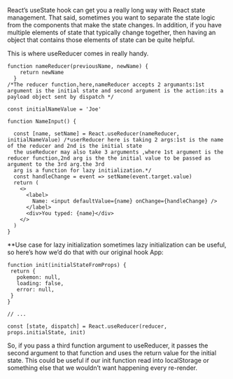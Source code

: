 React’s useState hook can get you a really long way with React state management. That said, sometimes you want to separate 
the state logic from the components that make the state changes. In addition, if you have multiple elements of state that typically change together, 
then having an object that contains those elements of state can be quite helpful.

This is where useReducer comes in really handy.

```
function nameReducer(previousName, newName) {
    return newName
  }
/*The reducer function,here,nameReducer accepts 2 argumants:1st argument is the initial state and second argument is the action:its a payload object sent by dispatch */

const initialNameValue = 'Joe'

function NameInput() {
 
  const [name, setName] = React.useReducer(nameReducer, initialNameValue) /*userReducer here is taking 2 args:1st is the name of the reducer and 2nd is the initial state
  the useReducer may also take 3 arguments ,where 1st argument is the reducer function,2nd arg is the the initial value to be passed as argument to the 3rd arg.the 3rd
  arg is a function for lazy initialization.*/
  const handleChange = event => setName(event.target.value)
  return (
    <>
      <label>
        Name: <input defaultValue={name} onChange={handleChange} />
      </label>
      <div>You typed: {name}</div>
    </>
  )
} 
```

**Use case for lazy initialization
 sometimes lazy initialization can be useful, so here’s how we’d do that with our original hook App:
 ```
 function init(initialStateFromProps) {
  return {
    pokemon: null,
    loading: false,
    error: null,
  }
}

// ...

const [state, dispatch] = React.useReducer(reducer, props.initialState, init)
```

So, if you pass a third function argument to useReducer, it passes the second argument to that function and uses the return value for the initial state.
This could be useful if our init function read into localStorage or something else that we wouldn’t want happening every re-render.
